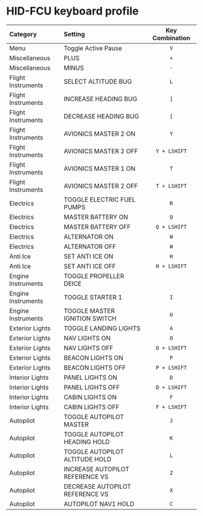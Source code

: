# HID-FCU keyboard profile

| Category           | Setting                         | Key Combination |
| :---               | :---                            |       :---:     |
| Menu               | Toggle Active Pause             | `V`             |
| Miscellaneous      | PLUS                            | `+`             |
| Miscellaneous      | MINUS                           | `-`             |
| Flight Instruments | SELECT ALTITUDE BUG             | `L`             |
| Flight Instruments | INCREASE HEADING BUG            | `]`             |
| Flight Instruments | DECREASE HEADING BUG            | `[`             |
| Flight Instruments | AVIONICS MASTER 2 ON            | `Y`             |
| Flight Instruments | AVIONICS MASTER 2 OFF           | `Y + LSHIFT`    |
| Flight Instruments | AVIONICS MASTER 1 ON            | `T`             |
| Flight Instruments | AVIONICS MASTER 2 OFF           | `T + LSHIFT`    |
| Electrics          | TOGGLE ELECTRIC FUEL PUMPS      | `R`             |
| Electrics          | MASTER BATTERY ON               | `Q`             |
| Electrics          | MASTER BATTERY OFF              | `Q + LSHIFT`    |
| Electrics          | ALTERNATOR ON                   | `W`             |
| Electrics          | ALTERNATOR OFF                  | `W`             |
| Anti Ice           | SET ANTI ICE ON                 | `H`             |
| Anti Ice           | SET ANTI ICE OFF                | `H + LSHIFT`    |
| Engine Instruments | TOGGLE PROPELLER DEICE          |                 |
| Engine Instruments | TOGGLE STARTER 1                | `I`             |
| Engine Instruments | TOGGLE MASTER IGNITION SWITCH   | `U`             |
| Exterior Lights    | TOGGLE LANDING LIGHTS           | `A`             |
| Exterior Lights    | NAV LIGHTS ON                   | `O`             |
| Exterior Lights    | NAV LIGHTS OFF                  | `O + LSHIFT`    |
| Exterior Lights    | BEACON LIGHTS ON                | `P`             |
| Exterior Lights    | BEACON LIGHTS OFF               | `P + LSHIFT`    |
| Interior Lights    | PANEL LIGHTS ON                 | `D`             |
| Interior Lights    | PANEL LIGHTS OFF                | `D + LSHIFT`    |
| Interior Lights    | CABIN LIGHTS ON                 | `F`             |
| Interior Lights    | CABIN LIGHTS OFF                | `F + LSHIFT`    |
| Autopilot          | TOGGLE AUTOPILOT MASTER         | `J`             |
| Autopilot          | TOGGLE AUTOPILOT HEADING HOLD   | `K`             |
| Autopilot          | TOGGLE AUTOPILOT ALTITUDE HOLD  | `L`             |
| Autopilot          | INCREASE AUTOPILOT REFERENCE VS | `Z`             |
| Autopilot          | DECREASE AUTOPILOT REFERENCE VS | `X`             |
| Autopilot          | AUTOPILOT NAV1 HOLD             | `C`             |
